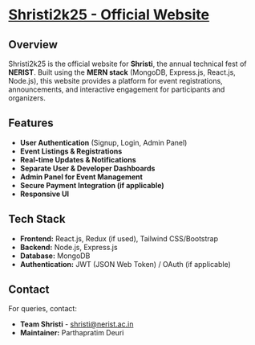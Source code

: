 # [Shristi2k25 - Official Website](https://shristi2k25.onrender.com/)

## Overview
Shristi2k25 is the official website for **Shristi**, the annual technical fest of **NERIST**. Built using the **MERN stack** (MongoDB, Express.js, React.js, Node.js), this website provides a platform for event registrations, announcements, and interactive engagement for participants and organizers.

## Features
- **User Authentication** (Signup, Login, Admin Panel)
- **Event Listings & Registrations**
- **Real-time Updates & Notifications**
- **Separate User & Developer Dashboards**
- **Admin Panel for Event Management**
- **Secure Payment Integration (if applicable)**
- **Responsive UI**

## Tech Stack
- **Frontend:** React.js, Redux (if used), Tailwind CSS/Bootstrap
- **Backend:** Node.js, Express.js
- **Database:** MongoDB
- **Authentication:** JWT (JSON Web Token) / OAuth (if applicable)
<!-- - **Hosting:** Vercel / Netlify (Frontend), Render / AWS / DigitalOcean (Backend) -->


## Contact
For queries, contact:
- **Team Shristi** - shristi@nerist.ac.in
- **Maintainer:** Parthapratim Deuri

